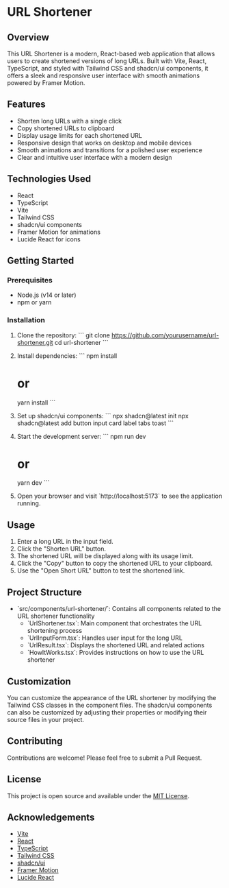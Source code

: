 # URL Shortener

## Overview

This URL Shortener is a modern, React-based web application that allows users to create shortened versions of long URLs. Built with Vite, React, TypeScript, and styled with Tailwind CSS and shadcn/ui components, it offers a sleek and responsive user interface with smooth animations powered by Framer Motion.

## Features

- Shorten long URLs with a single click
- Copy shortened URLs to clipboard
- Display usage limits for each shortened URL
- Responsive design that works on desktop and mobile devices
- Smooth animations and transitions for a polished user experience
- Clear and intuitive user interface with a modern design

## Technologies Used

- React
- TypeScript
- Vite
- Tailwind CSS
- shadcn/ui components
- Framer Motion for animations
- Lucide React for icons

## Getting Started

### Prerequisites

- Node.js (v14 or later)
- npm or yarn

### Installation

1. Clone the repository:
   \`\`\`
   git clone https://github.com/yourusername/url-shortener.git
   cd url-shortener
   \`\`\`

2. Install dependencies:
   \`\`\`
   npm install

   # or

   yarn install
   \`\`\`

3. Set up shadcn/ui components:
   \`\`\`
   npx shadcn@latest init
   npx shadcn@latest add button input card label tabs toast
   \`\`\`

4. Start the development server:
   \`\`\`
   npm run dev

   # or

   yarn dev
   \`\`\`

5. Open your browser and visit \`http://localhost:5173\` to see the application running.

## Usage

1. Enter a long URL in the input field.
2. Click the "Shorten URL" button.
3. The shortened URL will be displayed along with its usage limit.
4. Click the "Copy" button to copy the shortened URL to your clipboard.
5. Use the "Open Short URL" button to test the shortened link.

## Project Structure

- \`src/components/url-shortener/\`: Contains all components related to the URL shortener functionality
  - \`UrlShortener.tsx\`: Main component that orchestrates the URL shortening process
  - \`UrlInputForm.tsx\`: Handles user input for the long URL
  - \`UrlResult.tsx\`: Displays the shortened URL and related actions
  - \`HowItWorks.tsx\`: Provides instructions on how to use the URL shortener

## Customization

You can customize the appearance of the URL shortener by modifying the Tailwind CSS classes in the component files. The shadcn/ui components can also be customized by adjusting their properties or modifying their source files in your project.

## Contributing

Contributions are welcome! Please feel free to submit a Pull Request.

## License

This project is open source and available under the [MIT License](LICENSE).

## Acknowledgements

- [Vite](https://vitejs.dev/)
- [React](https://reactjs.org/)
- [TypeScript](https://www.typescriptlang.org/)
- [Tailwind CSS](https://tailwindcss.com/)
- [shadcn/ui](https://ui.shadcn.com/)
- [Framer Motion](https://www.framer.com/motion/)
- [Lucide React](https://lucide.dev/)
